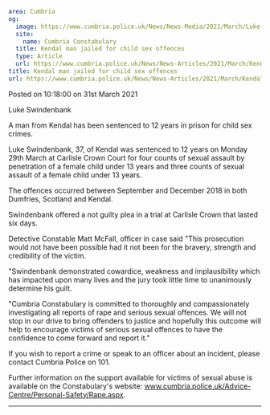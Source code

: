 ```yaml
area: Cumbria
og:
  image: https://www.cumbria.police.uk/News/News-Media/2021/March/Luke-Swindenbankjpg.jpg
  site:
    name: Cumbria Constabulary
  title: Kendal man jailed for child sex offences
  type: Article
  url: https://www.cumbria.police.uk/News/News-Articles/2021/March/Kendal-man-jailed-for-child-sex-offences.aspx
title: Kendal man jailed for child sex offences
url: https://www.cumbria.police.uk/News/News-Articles/2021/March/Kendal-man-jailed-for-child-sex-offences.aspx
```

Posted on 10:18:00 on 31st March 2021

Luke Swindenbank

A man from Kendal has been sentenced to 12 years in prison for child sex crimes.

Luke Swindenbank, 37, of Kendal was sentenced to 12 years on Monday 29th March at Carlisle Crown Court for four counts of sexual assault by penetration of a female child under 13 years and three counts of sexual assault of a female child under 13 years.

The offences occurred between September and December 2018 in both Dumfries, Scotland and Kendal.

Swindenbank offered a not guilty plea in a trial at Carlisle Crown that lasted six days.

Detective Constable Matt McFall, officer in case said "This prosecution would not have been possible had it not been for the bravery, strength and credibility of the victim.

"Swindenbank demonstrated cowardice, weakness and implausibility which has impacted upon many lives and the jury took little time to unanimously determine his guilt.

"Cumbria Constabulary is committed to thoroughly and compassionately investigating all reports of rape and serious sexual offences. We will not stop in our drive to bring offenders to justice and hopefully this outcome will help to encourage victims of serious sexual offences to have the confidence to come forward and report it."

If you wish to report a crime or speak to an officer about an incident, please contact Cumbria Police on 101.

Further information on the support available for victims of sexual abuse is available on the Constabulary's website: www.cumbria.police.uk/Advice-Centre/Personal-Safety/Rape.aspx.

** **
